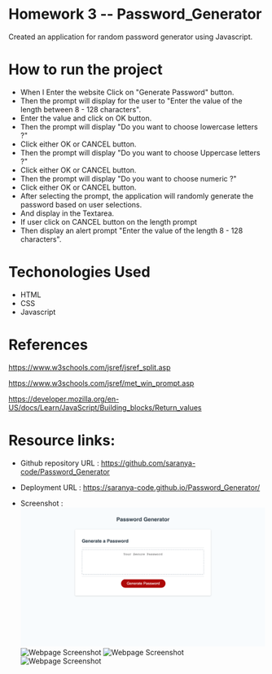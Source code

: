# Homework 3 -- Password_Generator
Created an application for random password generator using Javascript.


# How to run the project 

*  When I Enter the website Click on "Generate Password" button.
*  Then the prompt will display for the user to "Enter the value of the length between 8 - 128 characters".
*  Enter the value and click on OK button.
*  Then the prompt will display "Do you want to choose lowercase letters ?" 
*  Click either OK or CANCEL button.
*  Then the prompt will display "Do you want to choose Uppercase letters ?" 
*  Click either OK or CANCEL button.
*  Then the prompt will display "Do you want to choose numeric ?" 
*  Click either OK or CANCEL button.
*  After selecting the prompt, the application will randomly generate the password based on user selections.
*  And display in the Textarea.
*  If user click on CANCEL button on the length prompt
*  Then display an alert prompt "Enter the value of the length 8 - 128 characters".


# Techonologies Used

 * HTML
 * CSS
 * Javascript 


# References

   https://www.w3schools.com/jsref/jsref_split.asp

   https://www.w3schools.com/jsref/met_win_prompt.asp

   https://developer.mozilla.org/en-US/docs/Learn/JavaScript/Building_blocks/Return_values


# Resource links:

* Github repository URL :  https://github.com/saranya-code/Password_Generator

* Deployment URL : https://saranya-code.github.io/Password_Generator/

* Screenshot :
    ![Webpage Screenshot](./images/password_generator_homepage.png?raw=true)
    ![Webpage Screenshot](./images/password_generator1_homepage.png?raw=true)
    ![Webpage Screenshot](./images/password_generator2_homepage.png?raw=true)
    ![Webpage Screenshot](./images/password_generator3_homepage.png?raw=true)


